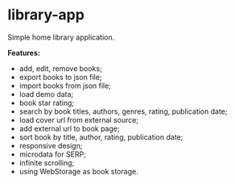 # library-app
Simple home library application.

**Features:**

- add, edit, remove books;
- export books to json file;
- import books from json file;
- load demo data;
- book star rating;
- search by book titles, authors, genres, rating, publication date;
- load cover url from external source;
- add external url to book page;
- sort book by title, author, rating, publication date;
- responsive design;
- microdata for SERP;
- infinite scrolling;
- using WebStorage as book storage.


